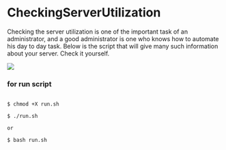 # CheckingServerUtilization
Checking the server utilization is one of the important task of an administrator, and a good administrator is one who knows how to automate his day to day task. Below is the script that will give many such information about your server. Check it yourself.

<img src="http://uupload.ir/files/luwn_screenshot_from_2019-07-21_11-08-04.png"></img>


### for run script

```

$ chmod +X run.sh

$ ./run.sh 

or

$ bash run.sh

```

